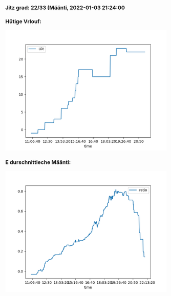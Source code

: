 ### Jitz grad: 22/33 (Määnti, 2022-01-03 21:24:00

### Hütige Vrlouf:
![Graph](Today.png)

### E durschnittleche Määnti:
![Graph](Määnti.png)